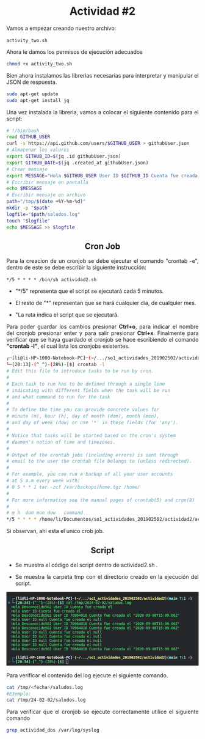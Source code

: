 <h1> <center> Actividad #2 </center> </h1>

<p align="justify">Vamos a empezar creando nuestro archivo:</p>

`activity_two.sh`

<p align="justify">Ahora le damos los permisos de ejecuciòn adecuados</p>

```bash
chmod +x activity_two.sh
```

<p align="justify">Bien ahora instalamos las librerias necesarias para interpretar y manipular el JSON de respuesta.</p>

```bash
sudo apt-get update
sudo apt-get install jq
```

<p align="justify">Una vez instalada la libreria, vamos a colocar el siguiente contenido para el script:</p>


```bash
# !/bin/bash
read GITHUB_USER
curl -s https://api.github.com/users/$GITHUB_USER > githubUser.json
# Almacenar los valores
export GITHUB_ID=$(jq .id githubUser.json)
export GITHUB_DATE=$(jq .created_at githubUser.json)
# Crear mensaje
export MESSAGE="Hola $GITHUB_USER User ID $GITHUB_ID Cuenta fue creada el $GITHUB_DATE"
# Escribir mensaje en pantalla
echo $MESSAGE
# Escribir mensaje en archivo
path="/tmp/$(date +%Y-%m-%d)"
mkdir -p "$path"
logfile="$path/saludos.log"
touch "$logfile"
echo $MESSAGE >> $logfile
```

<h2> <center> Cron Job </center> </h2>

<p align="justify">Para la creacion de un cronjob se debe ejecutar el comando "crontab -e", dentro de este se debe escribir la siguiente instrucción:</p>

`*/5 * * * * /bin/sh actividad2.sh`

<ul>
    <li><p align="justify">"*/5" representa que el script se ejecutará cada 5 minutos.</p></li>
    <li><p align="justify">El resto de "*" representan que se hará cualquier día, de cualquier mes.</p></li>
    <li><p align="justify">"La ruta indica el script que se ejecutará.</p></li>
</ul>

<p align="justify">Para poder guardar los cambios presionar <b>Ctrl+o</b>, para indicar el nombre del cronjob presionar enter y para salir presionar <b>Ctrl+x</b>. Finalmente para verificar que se haya guardado el cronjob se hace escribiendo el comando <b>"crontab -l"</b>, el cual lista los cronjobs existentes.</p>

```bash
┌─[li@li-HP-1000-Notebook-PC]─(~/.../so1_actividades_201902502/actividad2)(main ?:1 ✗)
└─[20:13]-(^_^)-(28%)-[$] crontab -l
# Edit this file to introduce tasks to be run by cron.
# 
# Each task to run has to be defined through a single line
# indicating with different fields when the task will be run
# and what command to run for the task
# 
# To define the time you can provide concrete values for
# minute (m), hour (h), day of month (dom), month (mon),
# and day of week (dow) or use '*' in these fields (for 'any').
# 
# Notice that tasks will be started based on the cron's system
# daemon's notion of time and timezones.
# 
# Output of the crontab jobs (including errors) is sent through
# email to the user the crontab file belongs to (unless redirected).
# 
# For example, you can run a backup of all your user accounts
# at 5 a.m every week with:
# 0 5 * * 1 tar -zcf /var/backups/home.tgz /home/
# 
# For more information see the manual pages of crontab(5) and cron(8)
# 
# m h  dom mon dow   command
*/5 * * * * /home/li/Documentos/so1_actividades_201902502/actividad2/activity_two.sh
```

<p align="justify">Si observan, ahi esta el unico crob job.</p>

<h2> <center> Script </center> </h2>

<ul>
    <li><p align="justify">Se muestra el código del script dentro de actividad2.sh .</p></li>
    <li><p align="justify">Se muestra la carpeta tmp con el directorio creado en la ejecución del script.</p></li>
</ul>

<p align="center"> <img src="./img/sopes1actividad2.png"/></p>

<p align="justify">Para verificar el contenido del log ejecute el siguiente comando.</p>

```bash
cat /tmp/<fecha>/saludos.log
#EJemplo:
cat /tmp/24-02-02/saludos.log
```

<p align="justify">Para verificar que el cronjob se ejecute correctamente utilice el siguiente comando</p>

```bash
grep actividad_dos /var/log/syslog
```